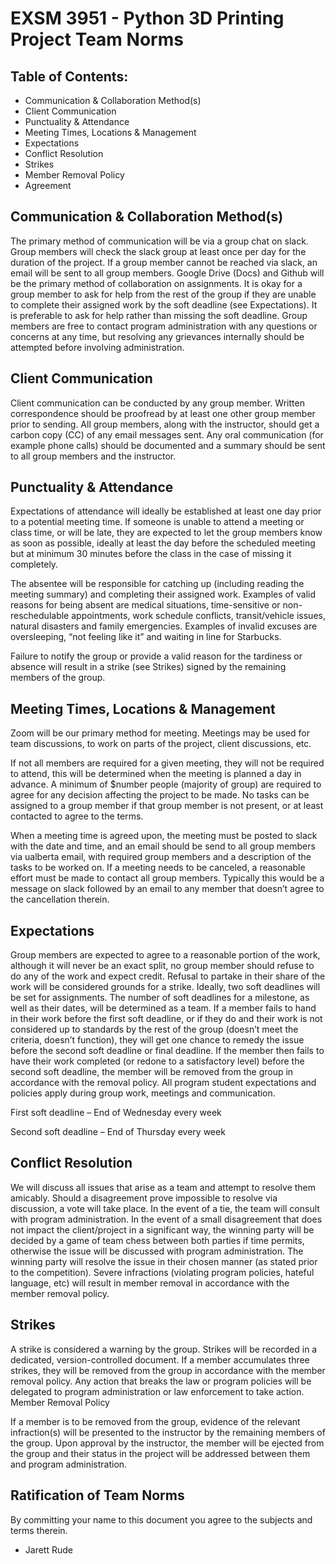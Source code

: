 # EXSM 3951 - Python 3D Printing Project Team Norms

## Table of Contents:
+ Communication & Collaboration Method(s)	
+ Client Communication	
+ Punctuality & Attendance	
+ Meeting Times, Locations & Management	
+ Expectations	
+ Conflict Resolution	
+ Strikes	
+ Member Removal Policy	
+ Agreement	

## Communication & Collaboration Method(s)
The primary method of communication will be via a group chat on slack. Group members will check the slack group at least once per day for the duration of the project. If a group member cannot be reached via slack, an email will be sent to all group members. Google Drive (Docs) and Github will be the primary method of collaboration on assignments. It is okay for a group member to ask for help from the rest of the group if they are unable to complete their assigned work by the soft deadline (see Expectations). It is preferable to ask for help rather than missing the soft deadline. Group members are free to contact program administration with any questions or concerns at any time, but resolving any grievances internally should be attempted before involving administration. 

## Client Communication
Client communication can be conducted by any group member. Written correspondence should be proofread by at least one other group member prior to sending. All group members, along with the instructor, should get a carbon copy (CC) of any email messages sent. Any oral communication (for example phone calls) should be documented and a summary should be sent to all group members and the instructor.

## Punctuality & Attendance
Expectations of attendance will ideally be established at least one day prior to a potential meeting time. If someone is unable to attend a meeting or class time, or will be late, they are expected to let the group members know as soon as possible, ideally at least the day before the scheduled meeting but at minimum 30 minutes before the class in the case of missing it completely.

The absentee will be responsible for catching up (including reading the meeting summary) and completing their assigned work. Examples of valid reasons for being absent are medical situations, time-sensitive or non-reschedulable appointments, work schedule conflicts, transit/vehicle issues, natural disasters and family emergencies. Examples of invalid excuses are oversleeping, “not feeling like it” and waiting in line for Starbucks.

Failure to notify the group or provide a valid reason for the tardiness or absence will result in a strike (see Strikes) signed by the remaining members of the group. 

## Meeting Times, Locations & Management
Zoom will be our primary method for meeting. Meetings may be used for team discussions, to work on parts of the project, client discussions, etc.

If not all members are required for a given meeting, they will not be required to attend, this will be determined when the meeting is planned a day in advance. A minimum of $number people (majority of group) are required to agree for any decision affecting the project to be made. No tasks can be assigned to a group member if that group member is not present, or at least contacted to agree to the terms.

When a meeting time is agreed upon, the meeting must be posted to slack with the date and time, and an email should be send to all group members via ualberta email, with required group members and a description of the tasks to be worked on. If a meeting needs to be canceled, a reasonable effort must be made to contact all group members. Typically this would be a message on slack followed by an email to any member that doesn’t agree to the cancellation therein.

## Expectations
Group members are expected to agree to a reasonable portion of the work, although it will never be an exact split, no group member should refuse to do any of the work and expect credit. Refusal to partake in their share of the work will be considered grounds for a strike.
Ideally, two soft deadlines will be set for assignments. The number of soft deadlines for a milestone, as well as their dates, will be determined as a team. If a member fails to hand in their work before the first soft deadline, or if they do and their work is not considered up to standards by the rest of the group (doesn’t meet the criteria, doesn’t function), they will get one chance to remedy the issue before the second soft deadline or final deadline. If the member then fails to have their work completed (or redone to a satisfactory level) before the second soft deadline, the member will be removed from the group in accordance with the removal policy. All program student expectations and policies apply during group work, meetings and communication. 

First soft deadline – End of Wednesday every week

Second soft deadline – End of Thursday every week

## Conflict Resolution
We will discuss all issues that arise as a team and attempt to resolve them amicably. Should a disagreement prove impossible to resolve via discussion, a vote will take place. In the event of a tie, the team will consult with program administration. In the event of a small disagreement that does not impact the client/project in a significant way, the winning party will be decided by a game of team chess between both parties if time permits, otherwise the issue will be discussed with program administration. The winning party will resolve the issue in their chosen manner (as stated prior to the competition). Severe infractions (violating program policies, hateful language, etc) will result in member removal in accordance with the member removal policy. 

## Strikes
A strike is considered a warning by the group. Strikes will be recorded in a dedicated, version-controlled document. If a member accumulates three strikes,  they will be removed from the group in accordance with the member removal policy. Any action that breaks the law or program policies will be delegated to program administration or law enforcement to take action.
Member Removal Policy

If a member is to be removed from the group, evidence of the relevant infraction(s) will be presented to the instructor by the remaining members of the group. Upon approval by the instructor, the member will be ejected from the group and their status in the project will be addressed between them and program administration.

## Ratification of Team Norms
By committing your name to this document you agree to the subjects and terms therein.

- Jarett Rude
